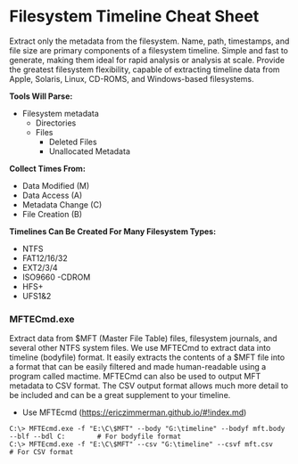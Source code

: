 # Filesystem Timeline Cheat Sheet

Extract only the metadata from the filesystem. Name, path, timestamps, and file size are primary components of a filesystem timeline. Simple and fast to generate, making them ideal for rapid analysis or analysis at scale. Provide the greatest filesystem flexibility, capable of extracting timeline data from Apple, Solaris, Linux, CD-ROMS, and Windows-based filesystems.

**Tools Will Parse:**
- Filesystem metadata
  - Directories
  - Files
    - Deleted Files
    - Unallocated Metadata

**Collect Times From:**
- Data Modified (M)
- Data Access (A)
- Metadata Change (C)
- File Creation (B)

**Timelines Can Be Created For Many Filesystem Types:**
- NTFS
- FAT12/16/32
- EXT2/3/4
- ISO9660 -CDROM
- HFS+
- UFS1&2

### MFTECmd.exe

Extract data from $MFT (Master File Table) files, filesystem journals, and several other NTFS system files. We use MFTECmd to extract data into timeline (bodyfile) format. It easily extracts the contents of a $MFT file into a format that can be easily filtered and made human-readable using a program called mactime. MFTECmd can also be used to output MFT metadata to CSV format. The CSV output format allows much more detail to be included and can be a great supplement to your timeline.

- Use MFTEcmd (https://ericzimmerman.github.io/#!index.md)

```
C:\> MFTEcmd.exe -f "E:\C\$MFT" --body "G:\timeline" --bodyf mft.body --blf --bdl C:        # For bodyfile format
C:\> MFTEcmd.exe -f "E:\C\$MFT" --csv "G:\timeline" --csvf mft.csv        # For CSV format
```

